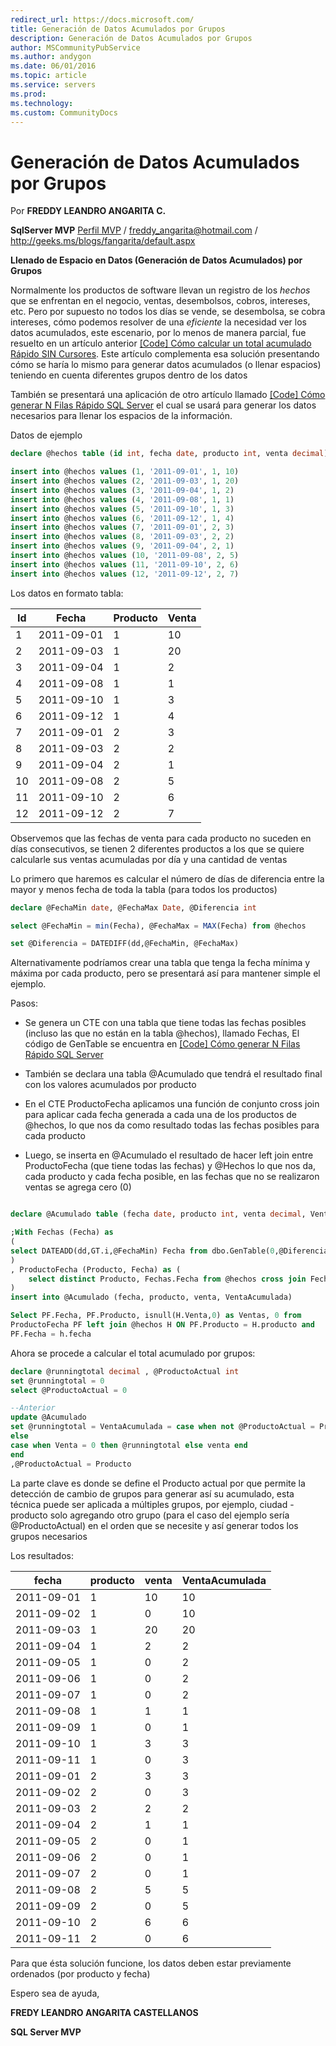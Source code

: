 ```yaml
---
redirect_url: https://docs.microsoft.com/
title: Generación de Datos Acumulados por Grupos
description: Generación de Datos Acumulados por Grupos
author: MSCommunityPubService
ms.author: andygon
ms.date: 06/01/2016
ms.topic: article
ms.service: servers
ms.prod: 
ms.technology:
ms.custom: CommunityDocs
---
```


# Generación de Datos Acumulados por Grupos 



Por **FREDDY LEANDRO ANGARITA C.**

**SqlServer MVP**
[Perfil MVP](https://mvp.support.microsoft.com/es-es/mvp/Freddy%20Leandro%20Angarita%20Castellanos-4028407) / <freddy_angarita@hotmail.com> / <http://geeks.ms/blogs/fangarita/default.aspx>

**Llenado de Espacio en Datos (Generación de Datos Acumulados) por
Grupos**

Normalmente los productos de software llevan un registro de los *hechos*
que se enfrentan en el negocio, ventas, desembolsos, cobros, intereses,
etc. Pero por supuesto no todos los días se vende, se desembolsa, se
cobra intereses, cómo podemos resolver de una *eficiente* la necesidad
ver los datos acumulados, este escenario, por lo menos de manera
parcial, fue resuelto en un artículo anterior [\[Code\] Cómo calcular un
total acumulado Rápido SIN
Cursores](http://geeks.ms/blogs/fangarita/archive/2010/10/28/code-c-243-mo-calcular-un-total-acumulado-r-225-pido-sin-cursores.aspx).
Este artículo complementa esa solución presentando cómo se haría lo
mismo para generar datos acumulados (o llenar espacios) teniendo en
cuenta diferentes grupos dentro de los datos

También se presentará una aplicación de otro artículo llamado [\[Code\]
Cómo generar N Filas Rápido SQL
Server](http://geeks.ms/blogs/fangarita/archive/2010/12/22/code-c-243-mo-generar-n-filas-r-225-pido-sql-server.aspx)
el cual se usará para generar los datos necesarios para llenar los
espacios de la información.

Datos de ejemplo



``` SQL
declare @hechos table (id int, fecha date, producto int, venta decimal)

insert into @hechos values (1, '2011-09-01', 1, 10)
insert into @hechos values (2, '2011-09-03', 1, 20)
insert into @hechos values (3, '2011-09-04', 1, 2)
insert into @hechos values (4, '2011-09-08', 1, 1)
insert into @hechos values (5, '2011-09-10', 1, 3)
insert into @hechos values (6, '2011-09-12', 1, 4)
insert into @hechos values (7, '2011-09-01', 2, 3)
insert into @hechos values (8, '2011-09-03', 2, 2)
insert into @hechos values (9, '2011-09-04', 2, 1)
insert into @hechos values (10, '2011-09-08', 2, 5)
insert into @hechos values (11, '2011-09-10', 2, 6)
insert into @hechos values (12, '2011-09-12', 2, 7)
```

Los datos en formato tabla:

| Id | Fecha     |  Producto | Venta|
| ----|------------|----------|-------|
| 1|   2011-09-01|  1   |      10|
| 2 |  2011-09-03|  1    |     20|
| 3 |  2011-09-04 | 1   |      2|
| 4 |  2011-09-08 | 1     |    1|
| 5 |  2011-09-10 | 1   |      3|
| 6|   2011-09-12 | 1    |     4|
| 7 |  2011-09-01 | 2  |       3|
| 8 |  2011-09-03 | 2  |       2|
| 9  | 2011-09-04 | 2  |       1|
| 10 | 2011-09-08 | 2    |     5|
| 11 | 2011-09-10 |2      |   6|
| 12 | 2011-09-12 | 2     |    7|

Observemos que las fechas de venta para cada producto no suceden en días
consecutivos, se tienen 2 diferentes productos a los que se quiere
calcularle sus ventas acumuladas por día y una cantidad de ventas

Lo primero que haremos es calcular el número de días de diferencia entre
la mayor y menos fecha de toda la tabla (para todos los productos)


``` SQL
declare @FechaMin date, @FechaMax Date, @Diferencia int

select @FechaMin = min(Fecha), @FechaMax = MAX(Fecha) from @hechos

set @Diferencia = DATEDIFF(dd,@FechaMin, @FechaMax)
```

Alternativamente podríamos crear una tabla que tenga la fecha mínima y
máxima por cada producto, pero se presentará así para mantener simple el
ejemplo.

Pasos:

- Se genera un CTE con una tabla que tiene todas las fechas posibles
(incluso las que no están en la tabla @hechos), llamado Fechas, El
código de GenTable se encuentra en [\[Code\] Cómo generar N Filas Rápido
SQL Server](http://geeks.ms/blogs/fangarita/archive/2010/12/22/code-c-243-mo-generar-n-filas-r-225-pido-sql-server.aspx)

- También se declara una tabla @Acumulado que tendrá el resultado final
con los valores acumulados por producto

- En el CTE ProductoFecha aplicamos una función de conjunto cross join
para aplicar cada fecha generada a cada una de los productos de @hechos,
lo que nos da como resultado todas las fechas posibles para cada
producto

- Luego, se inserta en @Acumulado el resultado de hacer left join entre
ProductoFecha (que tiene todas las fechas) y @Hechos lo que nos da, cada
producto y cada fecha posible, en las fechas que no se realizaron ventas
se agrega cero (0)

``` SQL

declare @Acumulado table (fecha date, producto int, venta decimal, VentaAcumulada decimal)

;With Fechas (Fecha) as
(
select DATEADD(dd,GT.i,@FechaMin) Fecha from dbo.GenTable(0,@Diferencia,1) GT
)
, ProductoFecha (Producto, Fecha) as (
    select distinct Producto, Fechas.Fecha from @hechos cross join Fechas
)
insert into @Acumulado (fecha, producto, venta, VentaAcumulada)

Select PF.Fecha, PF.Producto, isnull(H.Venta,0) as Ventas, 0 from
ProductoFecha PF left join @hechos H ON PF.Producto = H.producto and
PF.Fecha = h.fecha
```

Ahora se procede a calcular el total acumulado por grupos:
``` SQL
declare @runningtotal decimal , @ProductoActual int
set @runningtotal = 0
select @ProductoActual = 0

--Anterior
update @Acumulado
set @runningtotal = VentaAcumulada = case when not @ProductoActual = Producto then venta 
else
case when Venta = 0 then @runningtotal else venta end
end
,@ProductoActual = Producto
```

La parte clave es donde se define el Producto actual por que permite la
detección de cambio de grupos para generar así su acumulado, esta
técnica puede ser aplicada a múltiples grupos, por ejemplo, ciudad -
producto solo agregando otro grupo (para el caso del ejemplo sería
@ProductoActual) en el orden que se necesite y así generar todos los
grupos necesarios

Los resultados:

|  fecha    |   producto | venta | VentaAcumulada|
|------------|--------|-------|-------|
| 2011-09-01|   1  |       10  |   10|
| 2011-09-02|  1  |       0  |    10|
| 2011-09-03 | 1      |   20  |   20|
| 2011-09-04|  1  |       2  |    2|
| 2011-09-05 | 1   |      0   |   2|
| 2011-09-06|  1  |       0 |     2|
| 2011-09-07|   1     |    0 |     2|
| 2011-09-08| 1     |    1   |   1|
| 2011-09-09|  1      |   0 |     1|
| 2011-09-10|  1   |      3   |   3|
|2011-09-11 | 1    |     0 |     3|
| 2011-09-01|  2   |      3 |     3|
| 2011-09-02 | 2     |    0 |     3|
|2011-09-03 | 2  |       2   |   2|
| 2011-09-04 | 2      |   1 |     1|
| 2011-09-05 | 2   |      0 |     1|
| 2011-09-06 | 2   |      0  |    1|
| 2011-09-07  |2    |     0   |   1|
|2011-09-08|  2    |     5  |    5|
|2011-09-09 | 2   |      0   |   5|
| 2011-09-10 | 2    |     6  |    6|
|2011-09-11|  2    |     0 |     6|

Para que ésta solución funcione, los datos deben estar previamente
ordenados (por producto y fecha)

Espero sea de ayuda,

**FREDY LEANDRO ANGARITA CASTELLANOS**

**SQL Server MVP**




